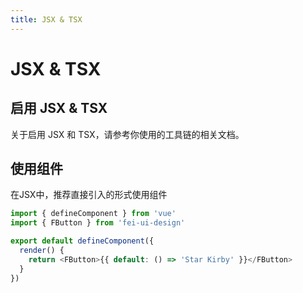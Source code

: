 ```yaml
---
title: JSX & TSX
---
```


<f-back-top></f-back-top>

# JSX & TSX

## 启用 JSX & TSX

关于启用 JSX 和 TSX，请参考你使用的工具链的相关文档。

## 使用组件

在JSX中，推荐直接引入的形式使用组件

```ts
import { defineComponent } from 'vue'
import { FButton } from 'fei-ui-design'

export default defineComponent({
  render() {
    return <FButton>{{ default: () => 'Star Kirby' }}</FButton>
  }
})
```
